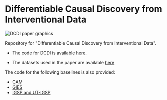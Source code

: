 # Differentiable Causal Discovery from Interventional Data

![DCDI paper graphics](https://github.com/slachapelle/dcdi/raw/master/paper_graphic.png)

Repository for "Differentiable Causal Discovery from Interventional Data".

* The code for DCDI is available [here](./dcdi).

* The datasets used in the paper are available [here](./data)

The code for the following baselines is also provided:
* [CAM](./cam)
* [GIES](./gies)
* [IGSP and UT-IGSP](./igsp)

